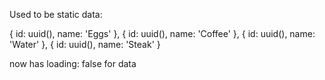 Used to be static data: 

{ id: uuid(), name: 'Eggs' },
{ id: uuid(), name: 'Coffee' },
{ id: uuid(), name: 'Water' },
{ id: uuid(), name: 'Steak' }

now has loading: false for data
